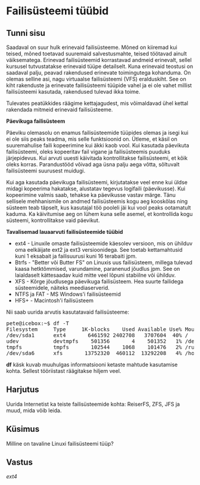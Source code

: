 ﻿# Failisüsteemi tüübid

## Tunni sisu

Saadaval on suur hulk erinevaid failisüsteeme. Mõned on kiiremad kui teised, mõned toetavad suuremaid salvestusmahte, teised töötavad ainult väiksematega. Erinevad failisüsteemid korrastavad andmeid erinevalt, sellel kursusel tutvustatakse erinevaid tüüpe detailselt. Kuna erinevaid teostusi on saadaval palju, peavad rakendused erinevate toimingutega kohanduma. On olemas selline asi, nagu virtuaalse failisüsteemi (VFS) eralduskiht. See on kiht rakenduste ja erinevate failisüsteemi tüüpide vahel ja ei ole vahet millist failisüsteemi kasutada, rakendused tulevad ikka toime.

Tulevates peatükkides räägime kettajagudest, mis võimaldavad ühel kettal rakendada mitmeid erinevaid failisüsteeme.

<b>Päevikuga failisüsteem</b>

Päeviku olemasolu on enamus failisüsteemide tüüpides olemas ja isegi kui ei ole siis peaks teadma, mis selle funktsioonid on. Ütleme, et käsil on suuremahulise faili kopeerimine kui äkki kaob vool. Kui kasutada päevikuta failisüsteemi, oleks kopeeritav fail vigane ja failisüsteemis puuduks järjepidevus. Kui arvuti uuesti käivitada kontrollitakse failisüsteemi, et kõik oleks korras. Parandustööd võivad aga üsna palju aega võtta, sõltuvalt failisüsteemi suurusest muidugi.

Kui aga kasutada päevikuga failisüsteemi, kirjutatakse veel enne kui üldse midagi kopeerima hakatakse, alustatav tegevus logifaili (päevikusse). Kui kopeerimine valmis saab, tehakse ka päevikusse vastav märge. Tänu sellisele mehhanismile on andmed failisüsteemis kogu aeg kooskõlas ning süsteem teab täpselt, kus kasutajal töö pooleli jäi kui vool peaks ootamatult kaduma. Ka käivitumise aeg on lühem kuna selle asemel, et kontrollida kogu süsteemi, kontrollitakse vaid päevikut.

<b>Tavalisemad lauaarvuti failisüsteemide tüübid</b>
 
<ul>
<li>ext4 - Linuxile omaste failisüsteemide käesolev versioon, mis on ühilduv oma eelkäijate ext2 ja ext3 versioonidega. See toetab kettamahtusid kuni 1 eksabait ja failisuurusi kuni 16 terabaiti jpm. </li>
<li>Btrfs - "Better või Butter FS" on Linuxis uus failisüsteem, millega tulevad kaasa hetktõmmised, varundamine, paranenud jõudlus jpm. See on laialdaselt kättesaadav kuid mitte veel lõpuni stabiilne või ühilduv. </li>
<li>XFS - Kõrge jõudlusega päevikuga failisüsteem. Hea suurte failidega süsteemidele, näiteks meediaserverid.</li>
<li>NTFS ja FAT - MS Windows'i failisüsteemid</li>
<li>HFS+ - Macintosh'i failisüsteem</li>
</ul> 

Nii saab uurida arvutis kasutatavaid failisüsteeme:

<pre>
pete@icebox:~$ df -T
Filesystem     Type     1K-blocks    Used Available Use% Mounted on
/dev/sda1      ext4       6461592 2402708   3707604  40% /
udev           devtmpfs    501356       4    501352   1% /dev
tmpfs          tmpfs       102544    1068    101476   2% /run
/dev/sda6      xfs       13752320  460112  13292208   4% /home
</pre>

<b>df</b> käsk kuvab muuhulgas informatsiooni ketaste mahtude kasutamise kohta. Sellest tööriistast räägitakse hiljem veel.

## Harjutus

Uurida Internetist ka teiste failisüsteemide kohta: ReiserFS, ZFS, JFS ja muud, mida võib leida.

## Küsimus

Milline on tavaline Linuxi failisüsteemi tüüp?

## Vastus

*ext4*
